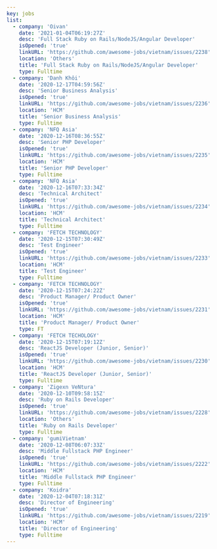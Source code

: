 ```yaml
---
key: jobs
list:
  - company: 'Oivan'
    date: '2021-01-04T06:19:27Z'
    desc: 'Full Stack Ruby on Rails/NodeJS/Angular Developer'
    isOpened: 'true'
    linkURL: 'https://github.com/awesome-jobs/vietnam/issues/2238'
    location: 'Others'
    title: 'Full Stack Ruby on Rails/NodeJS/Angular Developer'
    type: Fulltime
  - company: 'Danh Khôi'
    date: '2020-12-17T04:59:56Z'
    desc: 'Senior Business Analysis'
    isOpened: 'true'
    linkURL: 'https://github.com/awesome-jobs/vietnam/issues/2236'
    location: 'HCM'
    title: 'Senior Business Analysis'
    type: Fulltime
  - company: 'NFQ Asia'
    date: '2020-12-16T08:36:55Z'
    desc: 'Senior PHP Developer'
    isOpened: 'true'
    linkURL: 'https://github.com/awesome-jobs/vietnam/issues/2235'
    location: 'HCM'
    title: 'Senior PHP Developer'
    type: Fulltime
  - company: 'NFQ Asia'
    date: '2020-12-16T07:33:34Z'
    desc: 'Technical Architect'
    isOpened: 'true'
    linkURL: 'https://github.com/awesome-jobs/vietnam/issues/2234'
    location: 'HCM'
    title: 'Technical Architect'
    type: Fulltime
  - company: 'FETCH TECHNOLOGY'
    date: '2020-12-15T07:30:49Z'
    desc: 'Test Engineer'
    isOpened: 'true'
    linkURL: 'https://github.com/awesome-jobs/vietnam/issues/2233'
    location: 'HCM'
    title: 'Test Engineer'
    type: Fulltime
  - company: 'FETCH TECHNOLOGY'
    date: '2020-12-15T07:24:22Z'
    desc: 'Product Manager/ Product Owner'
    isOpened: 'true'
    linkURL: 'https://github.com/awesome-jobs/vietnam/issues/2231'
    location: 'HCM'
    title: 'Product Manager/ Product Owner'
    type: FT
  - company: 'FETCH TECHOLOGY'
    date: '2020-12-15T07:19:12Z'
    desc: 'ReactJS Developer (Junior, Senior)'
    isOpened: 'true'
    linkURL: 'https://github.com/awesome-jobs/vietnam/issues/2230'
    location: 'HCM'
    title: 'ReactJS Developer (Junior, Senior)'
    type: Fulltime
  - company: 'Zigexn VeNtura'
    date: '2020-12-10T09:58:15Z'
    desc: 'Ruby on Rails Developer'
    isOpened: 'true'
    linkURL: 'https://github.com/awesome-jobs/vietnam/issues/2228'
    location: 'Others'
    title: 'Ruby on Rails Developer'
    type: Fulltime
  - company: 'gumiVietnam'
    date: '2020-12-08T06:07:33Z'
    desc: 'Middle Fullstack PHP Engineer'
    isOpened: 'true'
    linkURL: 'https://github.com/awesome-jobs/vietnam/issues/2222'
    location: 'HCM'
    title: 'Middle Fullstack PHP Engineer'
    type: Fulltime
  - company: 'Koidra'
    date: '2020-12-04T07:18:31Z'
    desc: 'Director of Engineering'
    isOpened: 'true'
    linkURL: 'https://github.com/awesome-jobs/vietnam/issues/2219'
    location: 'HCM'
    title: 'Director of Engineering'
    type: Fulltime
---
```


